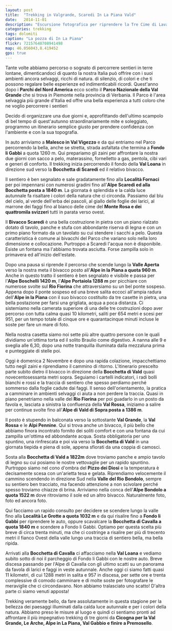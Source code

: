 ```yaml
---
layout: post
title:  "Trekking in Valgrande, Scaredi In La Piana Vald"
date:   2014-11-01
description: "Escursione fotografica per riprendere la Tre Cime di Lavaredo con dietro la via lattea, consigli e qualche informazione sulla tecnica di ripresa"
categories: trekking
tags: dolomiti
caption: "La pozza di In La Piana"
flickr: 72157648708941498
map: 46.056043,8.419452
gps: true
---
```



Tante volte abbiamo percorso o sognato di percorrere sentieri in terre lontane, dimenticandoci di 
quanto  la nostra Italia può offrire con i suoi ambienti ancora selvaggi, ricchi di natura. di silenzio, di colori e 
che ti possono regalare belle esperienze ed indimenticabili ricordi. Quest'anno dopo i **Parchi del Nord America** ecco scelto il **Parco Nazionale della Val Grande** che si trova in Piemonte nella provincia di Verbania. Il Parco è l'area selvaggia 
più grande d'Italia ed offre una bella esperienza a tutti coloro che ne voglio percorrere i sentieri

Decido di organizzare una due giorni e, approfittando dell'ultimo scampolo di bel tempo di quest'autunno straordinariamente mite e soleggiato, programmo un itinerario semplice giusto per prendere confidenza con l'ambiente e con la sua topografia.

In auto arriviamo a **Malesco in Val Vigezzo** e da qui entriamo nel Parco percorrendo la bella, anche se stretta, strada asfaltata che termina a **Fondo li Gabbi** a quota 1260 m. Qui prepariamo gli zaini per affrontare la nostra due giorni con sacco a pelo, materassino, fornelletto a gas, pentola, cibi vari e generi di conforto. Il trekking inizia percorrendo il fondo della **Val Loana** in direzione sud verso la **Bocchetta di Scaredi** ed il relativo bivacco.

Il sentiero è ben segnalato e sale gradatamente fino alla **Località Fornaci** per poi impennarsi con numerosi gradini fino all'**Alpe Scaredi ed alla Bocchetta posta a 1840 m**. La giornata è splendida e la calda luce autunnale fa risaltare i colori della natura che ci circonda. Passiamo dal blu del cielo, al verde dell'erba dei pascoli, al giallo delle foglie dei larici, al marrone dei faggi fino al bianco delle cime del **Monte Rosa e dei quattromila svizzeri** tutti in parata verso 
ovest.

Il **Bivacco Scaredi** è una bella costruzione in pietra con un piano rialzato dotato di tavolo, panche e stufa con abbondante riserva di legna e con un primo piano formato da un tavolato su cui stendere i sacchi a pelo. Questa caratteristica è comune ai bivacchi del Parco che variano solo nella loro dimensione e collocazione. Purtroppo a Scaredi l'acqua non è disponibile. Esiste un fontana ma l'abbiamo trovata asciutta. Forse zampilla solo in primavera ed all'inizio dell'estate.

Dopo una pausa si riprende il percorso che scende lungo la **Valle Aperta** verso la nostra meta il bivacco posto all'**Alpe in la Piana a quota 960 m**. Anche in questo tratto il sentiero è ben segnalato e visibile e passa per l'**Alpe Boschelli 1420 m**, l'**Alpe Portaiola 1288 m** per picchiare con numerose svolte sul **Rio Fiorina** che attraversiamo su un bel ponte sospeso. Appena dopo il ponte sospeso ed una breve salita eccoci all'ampia radura dell'**Alpe in la Piana** con il suo bivacco costituito da tre casette in pietra, una bella postazione per farsi una grigliata, acqua a poca distanza. Ci sistemiamo nella camerata superiore di una delle tre costruzioni dopo aver percorso con tutta calma quasi 10 kilometri, saliti per 654 metri e scesi per 951, per un tempo totale di cinque ore e quarantacinque minuti incluse le soste per fare un mare di foto.

Nella nostra casetta siamo noi sette più altre quattro persone con le quali dividiamo un'ottima torta ed il solito Braulio come digestivo. A nanna alle 9 e sveglia alle 6,30, dopo una notte tranquilla illuminata dalla mezzaluna prima e punteggiate di stelle poi.

Oggi è domenica 2 Novembre e dopo una rapida colazione, impacchettiamo tutto negli zaini e 
riprendiamo il cammino di ritorno. L'itinerario prescelto parte subito dietro il bivacco in direzione della 
**Bocchetta di Vald** quasi novecentosessanta metri sopra. Seguiamo i cartelli indicatori, i 
radi bolli bianchi e rossi  e la traccia di sentiero che spesso perdiamo perché sommerso dalla foglie cadute 
dai faggi. Il senso dell'orientamento, la pratica a camminare in ambienti selvaggi ci aiuta a non perdere la traccia. Quasi in piano penetriamo nella valle del **Rio Fiorina** per poi guadarlo in un posto da favola e, lasciata a 
sinistra la confluenza della **Val Rossa**, iniziamo a salire per continue svolte fino 
all'**Alpe di Vald di Sopra posta a 1386 m**.

Il posto è stupendo in balconata verso la sottostante **Val Grande**, la **Val 
Rossa** e le **Alpi Pennine**. Qui si trova anche un bivacco, il più bello che 
abbiamo finora incontrato fornito dei soliti comfort e con una fontana da cui zampilla un'ottima ed 
abbondante acqua. Sosta obbligatoria per uno spuntino, una rinfrescata e poi via verso la 
**Bocchetta di Vald** in una giornata tiepida e piena di sole, appena sfiorati da una coppia 
di camosci.

Sosta alla **Bocchetta di Vald a 1822m** dove troviamo panche e ampio tavolo di legno 
su cui posiamo le nostre vettovaglie per un rapido spuntino. Purtroppo siamo nel cono d'ombra del 
**Pizzo dei Diosi** e la temperatura è decisamente scesa con un'arietta tesa e gelata. 
Riprendiamo velocemente il cammino scendendo in direzione Sud nella **Valle del Rio 
Bondolo**, sempre su sentiero ben tracciato, ma facendo attenzione a non scivolare perché 
spesso troviamo chiazze di brina. Arriviamo nella conca dell'**Alpe Bondolo a quota 1522 
m** dove ritroviamo il sole ed un altro bivacco. Naturalmente foto, foto ed ancora foto.

Qui facciamo un rapido consulto per decidere se scendere lungo la valle fino alla **Località Le 
Grotte a quota 1032 m** e da qui risalire fino a **Fondo li Gabbi** per riprendere le 
auto, oppure scavalcare la **Bocchetta di Cavalla a quota 1840 m** e scendere a Fondo li 
Gabbi. Optiamo per questa scelta più breve di circa trenta minuti, ma che ci costringe a risalire per più di 
trecento metri il fianco Ovest della valle lungo una traccia di sentiero bella, ma bella ripida.

Arrivati alla **Bocchetta di Cavalla** ci affacciamo nella **Val Loana** e 
vediamo subito sotto di noi il parcheggio di Fondo li Gabbi con le nostre auto. Breve discesa passando per 
l'Alpe di Cavalla con gli ultimo scatti su un panorama da favola di larici e faggi in veste autunnale. Anche 
oggi ci siamo fatti quasi 11 kilometri, di cui 1288 metri in salita e 957 in discesa, per sette ore e trenta 
complessive di comodo camminare e di molte soste per fotografare le meraviglie che ci circondavano. 
Non abbiamo tralasciato uno scatto! D'altra parte ci siamo venuti apposta!

Trekking veramente bello, da fare assolutamente in questa stagione per la bellezza dei paesaggi 
illuminati dalla calda luce autunnale e per i colori della natura. Abbiamo preso le misure al luogo e quindi ci sentiamo pronti ad affrontare il più impegnativo trekking di tre giorni da **Cicogna per la Val Grande, Le Arche, Alpe in La Piana, Val Gabbio e finire a Premosello**.
